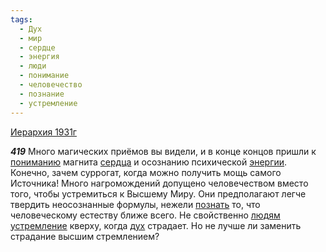 ```yaml
---
tags:
  - Дух
  - мир
  - сердце
  - энергия
  - люди
  - понимание
  - человечество
  - познание
  - устремление
---
```


[Иерархия 1931г](https://127.0.0.1:4002/agni/1931)

___419___
Много магических приёмов вы видели, и в конце концов пришли к [пониманию](../../../tags/#понимание) магнита [сердца](../../../tags/#сердце) и осознанию психической [энергии](../../../tags/#энергия). Конечно, зачем суррогат, когда можно получить мощь самого Источника! Много нагромождений допущено человечеством вместо того, чтобы устремиться к Высшему Миру. Они предполагают легче твердить неосознанные формулы, нежели [познать](../../../tags/#познание) то, что человеческому естеству ближе всего. Не свойственно [людям](../../../tags/#люди) [устремление](../../../tags/#устремление) кверху, когда [дух](../../../tags/#Дух) страдает. Но не лучше ли заменить страдание высшим стремлением?   

